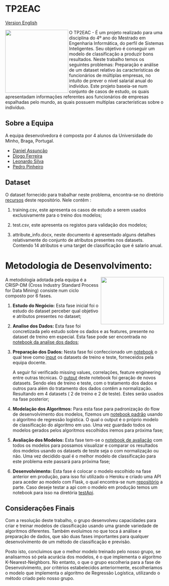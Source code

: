 # TP2EAC
[Version English](README-en.md)

<img align="left" src="https://media.giphy.com/media/ADgfsbHcS62Jy/giphy.gif" width="200" height="200" /> 

O TP2EAC - É um projeto realizado para uma disciplina do 4º ano do Mestrado em Engenharia Informática, do perfil de Sistemas Inteligentes. Seu objetivo é conseguir um modelo de classificação a produzir bons resultados. Neste trabalho temos os seguintes problemas: Preparação e análise de um dataset relativo às características de funcionários de múltiplas empresas, no intuito de prever o nível salarial anual do indivíduo.
Este projeto baseia-se num conjunto de casos de estudo, os quais apresentadam informações referentes aos funcionários de empresas espalhadas pelo mundo, as quais possuem
 multiplas características sobre o indivíduo.







## Sobre a Equipa 
A equipa desenvolvedora é composta por 4 alunos da Universidade do Minho, Braga, Portugal.

* [Daniel Assunção](https://github.com/guiyrt)
* [Diogo Ferreira ](https://github.com/DiogoFerreira99)
* [Leonardo Silva](https://github.com/leoproject)
* [Pedro Pinheiro](https://github.com/Pinheiro9655)

## Dataset
O dataset fornecido para trabalhar neste problema, encontra-se no diretório [recursos](resources/) deste repositório. Nele contêm :

1. training.csv, este apresenta os casos de estudo a serem usados exclusivamente para o treino dos modelos;

2. test.csv, este apresenta os registos para validação dos modelos;

3. attribute_info.docx, neste documento é apresentado alguns detalhes relativamente do conjunto de atributos presentes nos datasets. Contendo 14 atributos e uma target de classificação que é salario anual.
   

# Metodologia de Desenvolvimento:
<img align="right" src="https://media.giphy.com/media/l4pTsNgkamxfk2ZLq/giphy.gif" width="200" height="150"/> 
A metodologia adotada pela equipa é a CRISP-DM (Cross Industry Standard Process for Data Mining) consiste num ciclo composto por 6 fases.

1. **Estudo do Negócio:** Esta fase inicial foi o estudo do dataset perceber qual objetivo e atributos presentes no dataset;

2. **Analise dos Dados:** Esta fase foi concretizada pelo estudo sobre os dados e as features, presente no dataset de treino em especial. Esta fase pode ser encontrada no [notebook da analise dos dados](data_analysis/TP2EAC_AnaliseDados.ipynb);

3. **Preparação dos Dados:** Nesta fase foi confeccionado um [notebook](/Data_Preparation/TP2EAC_Preparação_dos_Dados.ipynb) o qual teve como  [input](Data_Preparation/Input) os datasets de treino e teste, forneceidos pela equipa docente. 
   
   A seguir foi verificado missing values, correlações, feature engineering entre outras técnicas. O [output](Data_Preparation/Output) deste notebook foi geração de novos datasets. Sendo eles de treino e teste, com o tratamento dos dados e outros para além do tratamento dos dados contêm a normalização. Resultando em 4 datasets ( 2 de treino e 2 de teste). Estes serão usados na fase posterior;

4. **Modelação dos Algoritmos:** Para esta fase para padronização  do flow de desenvolvimento dos modelos, fizemos um [notebook padrão](models/reglog/TP2EAC-STANDARD-MODEL.ipynb) usando o algoritmo de regressão logistica. O qual o output é o próprio modelo de classificação do algoritmo em uso.  Uma vez guardado todos os modelos gerados pelos algoritmos escolhidos iremos para próxima fase;

5. **Avaliação dos Modelos:** Esta fase tem-se o [notebook de avaliação](benchmark/TP2AEC-AVALIACAO.ipynb) com todos os modelos para possamos visualizar e comparar os resultados dos modelos usando os datasets de teste seja o com normalização ou não. Uma vez decidido qual é o melhor modelo de classificação para este problema este passará para próxima fase;
   
6. **Desenvolvimento:** Esta fase é colocar o modelo escolhido na fase anterior em produção, para isso foi utilizado o Heroku e criado uma API para aceder ao modelo com Flask, o qual encontra-se num [repositório](https://github.com/leoproject/appModel) a parte. Caso deseje testar a api com o modelo em produção temos um notebook para isso na diretória [testApi](testApi/Testar%20Modelo.ipynb).




## Considerações Finais
Com a resolução deste trabalho, o grupo desenvolveu capacidades para criar e treinar modelos de classificação usando uma grande variedade de algoritmos diferentes. Também evoluímos no que toca á análise e preparação de dados, que são duas fases importantes para qualquer desenvolvimento de um método de classificação e previsão.

Posto isto, concluímos que o melhor modelo treinado pelo nosso grupo, se analisarmos só pela acurácia dos modelos, é o que implementa o algoritmo K-Nearest-Neighbors. No entanto, o que o grupo escolheria para a fase de Desenvolvimento, por critérios estabelecidos anteriormente, escolheríamos o modelo que implementa o algoritmo de Regressão Logística, utilizando o método criado pelo nosso grupo.
